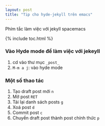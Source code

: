 ```yaml
---
layout: post
title: "Tip cho hyde-jekyll trên emacs"
---
```


Phím tắc làm việc với jekyll spacemacs 

{% include toc.html %}

### Vào Hyde mode để làm việc với jekeyll
1. cd vào thư mục `_post_`
2. `M-m a j`: vào hyde mode 

### Một số thao tác
1. Tạo draft post mới `n`
2. Mở post `RET`
3. Tải lại danh sách posts `g`
4. Xoá post `d`
5. Commit post `c`
6. Chuyển draft post thành post chính thức `p`
